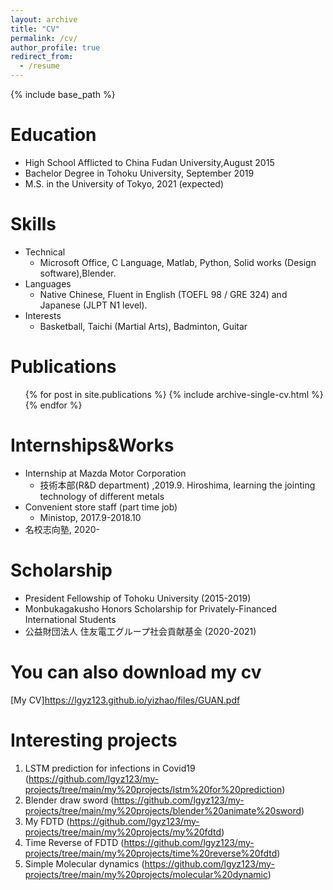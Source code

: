 ```yaml
---
layout: archive
title: "CV"
permalink: /cv/
author_profile: true
redirect_from:
  - /resume
---
```


{% include base_path %}

Education
======
* High School Afflicted to China Fudan University,August 2015
* Bachelor Degree in Tohoku University, September 2019
* M.S. in the University of Tokyo, 2021 (expected)

  
Skills
======
* Technical
  * Microsoft Office, C Language, Matlab, Python, Solid works (Design software),Blender.
* Languages
  * Native Chinese, Fluent in English (TOEFL 98 / GRE 324) and Japanese (JLPT N1 level).
* Interests
  * Basketball, Taichi (Martial Arts), Badminton, Guitar

Publications
======
  <ul>{% for post in site.publications %}
    {% include archive-single-cv.html %}
  {% endfor %}</ul>

Internships&Works
======
* Internship at Mazda Motor Corporation
  * 技術本部(R&D department) ,2019.9. Hiroshima, learning the jointing technology of different metals
* Convenient store staff (part time job)
  * Ministop, 2017.9-2018.10
* 名校志向塾, 2020-
　
 
Scholarship
======
 * President Fellowship of Tohoku University (2015-2019)
 * Monbukagakusho Honors Scholarship for Privately-Financed International Students
 * 公益財団法人 住友電工グループ社会貢献基金 (2020-2021)
  
You can also download my cv
======
[My CV]<https://lgyz123.github.io/yizhao/files/GUAN.pdf>

Interesting projects
======
1. LSTM prediction for infections in Covid19 (<https://github.com/lgyz123/my-projects/tree/main/my%20projects/lstm%20for%20prediction>)
2. Blender draw sword (<https://github.com/lgyz123/my-projects/tree/main/my%20projects/blender%20animate%20sword>)
3. My FDTD (<https://github.com/lgyz123/my-projects/tree/main/my%20projects/my%20fdtd>)
4. Time Reverse of FDTD (<https://github.com/lgyz123/my-projects/tree/main/my%20projects/time%20reverse%20fdtd>)
5. Simple Molecular dynamics (<https://github.com/lgyz123/my-projects/tree/main/my%20projects/molecular%20dynamic>)

